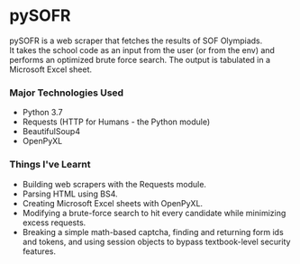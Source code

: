 # pySOFR

pySOFR is a web scraper that fetches the results of SOF Olympiads.  
It takes the school code as an input from the user (or from the env)
and performs an optimized brute force search.
The output is tabulated in a Microsoft Excel sheet. 

### Major Technologies Used
- Python 3.7
- Requests (HTTP for Humans - the Python module)
- BeautifulSoup4
- OpenPyXL

### Things I've Learnt
- Building web scrapers with the Requests module.
- Parsing HTML using BS4.
- Creating Microsoft Excel sheets with OpenPyXL.
- Modifying a brute-force search to hit every candidate while minimizing excess
 requests.
- Breaking a simple math-based captcha, finding and returning form ids and
 tokens, and using session objects to bypass textbook-level security features.
